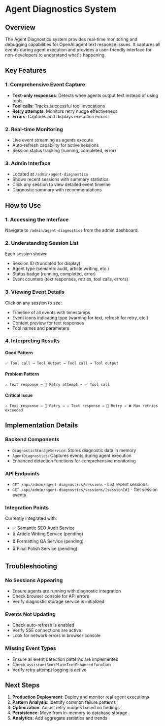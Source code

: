 # Agent Diagnostics System

## Overview
The Agent Diagnostics system provides real-time monitoring and debugging capabilities for OpenAI agent text response issues. It captures all events during agent execution and provides a user-friendly interface for non-developers to understand what's happening.

## Key Features

### 1. Comprehensive Event Capture
- **Text-only responses**: Detects when agents output text instead of using tools
- **Tool calls**: Tracks successful tool invocations
- **Retry attempts**: Monitors retry nudge effectiveness
- **Errors**: Captures and displays execution errors

### 2. Real-time Monitoring
- Live event streaming as agents execute
- Auto-refresh capability for active sessions
- Session status tracking (running, completed, error)

### 3. Admin Interface
- Located at `/admin/agent-diagnostics`
- Shows recent sessions with summary statistics
- Click any session to view detailed event timeline
- Diagnostic summary with recommendations

## How to Use

### 1. Accessing the Interface
Navigate to `/admin/agent-diagnostics` from the admin dashboard.

### 2. Understanding Session List
Each session shows:
- Session ID (truncated for display)
- Agent type (semantic audit, article writing, etc.)
- Status badge (running, completed, error)
- Event counters (text responses, retries, tool calls, errors)

### 3. Viewing Event Details
Click on any session to see:
- Timeline of all events with timestamps
- Event icons indicating type (warning for text, refresh for retry, etc.)
- Content preview for text responses
- Tool names and parameters

### 4. Interpreting Results

#### Good Pattern
```
✅ Tool call → Tool output → Tool call → Tool output
```

#### Problem Pattern
```
⚠️ Text response → 🔄 Retry attempt → ✅ Tool call
```

#### Critical Issue
```
⚠️ Text response → 🔄 Retry → ⚠️ Text response → 🔄 Retry → ❌ Max retries exceeded
```

## Implementation Details

### Backend Components
- `DiagnosticStorageService`: Stores diagnostic data in memory
- `AgentDiagnostics`: Captures events during agent execution
- Enhanced detection functions for comprehensive monitoring

### API Endpoints
- `GET /api/admin/agent-diagnostics/sessions` - List recent sessions
- `GET /api/admin/agent-diagnostics/sessions/[sessionId]` - Get session events

### Integration Points
Currently integrated with:
- ✅ Semantic SEO Audit Service
- ⏳ Article Writing Service (pending)
- ⏳ Formatting QA Service (pending)
- ⏳ Final Polish Service (pending)

## Troubleshooting

### No Sessions Appearing
- Ensure agents are running with diagnostic integration
- Check browser console for API errors
- Verify diagnostic storage service is initialized

### Events Not Updating
- Check auto-refresh is enabled
- Verify SSE connections are active
- Look for network errors in browser console

### Missing Event Types
- Ensure all event detection patterns are implemented
- Check `assistantSentPlainTextEnhanced` function
- Verify retry attempt logging is active

## Next Steps

1. **Production Deployment**: Deploy and monitor real agent executions
2. **Pattern Analysis**: Identify common failure patterns
3. **Optimization**: Adjust retry nudges based on findings
4. **Persistence**: Move from in-memory to database storage
5. **Analytics**: Add aggregate statistics and trends